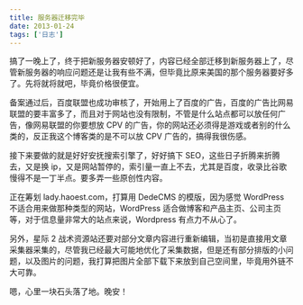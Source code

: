 ```yaml
---
title: 服务器迁移完毕
date: 2013-01-24
tags: ['日志']
---
```


搞了一晚上了，终于把新服务器安顿好了，内容已经全部迁移到新服务器上了，尽管新服务器的响应问题还是让我有些不满，但毕竟比原来美国的那个服务器要好多了。先将就将就吧，毕竟价格很便宜。

备案通过后，百度联盟也成功审核了，开始用上了百度的广告，百度的广告比网易联盟的要丰富多了，而且对于网站也没有限制，不管是什么站点都可以放任何广告，像网易联盟的你要想放 CPV 的广告，你的网站还必须得是游戏或者别的什么类的，反正我这个博客类的是不可以放 CPV 广告的，搞得我很伤感。

接下来要做的就是好好安抚搜索引擎了，好好搞下 SEO，这些日子折腾来折腾去，又是换 ip，又是网站暂停的，索引量一直上不去，尤其是百度，收录比谷歌慢得不是一丁半点。要多弄一些原创性内容。

正在筹划 lady.haoest.com，打算用 DedeCMS 的模版，因为感觉 WordPress 不适合用来做那种类型的网站，WordPress 适合做博客和产品主页、公司主页等，对于信息量非常大的站点来说，Wordpress 有点力不从心了。

另外，星际 2 战术资源站还要对部分文章内容进行重新编辑，当初是直接用文章采集器采集的，尽管我已经最大可能地优化了采集数据，但是还有部分排版的小问题，以及图片的问题，我打算把图片全部下载下来放到自己空间里，毕竟用外链不大可靠。

嗯，心里一块石头落了地。晚安！
